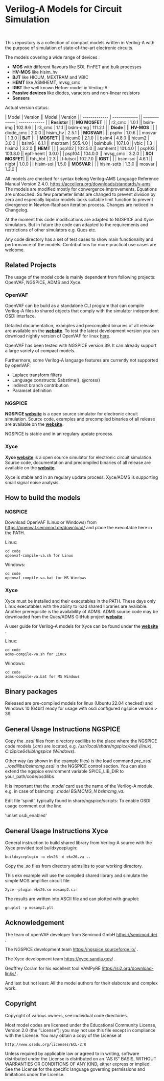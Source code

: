 # Verilog-A Models for Circuit Simulation

<br>

This repository is a collection of compact models written in Verilog-A with the purpose of simulation of state-of-the-art electronic circuits.

The models covering a wide range of devices :

* **MOS** with different flavours like SOI, FinFET and bulk processes
* **HV-MOS** like hisim_hv
* **BJT** like HICUM, MEXTRAM and VBIC
* **HEMT** like ASMHEMT, mvsg_cmc
* **IGBT** the well known Hefner model in Verilog-A
* **Passive devices** like diodes, varactors and non-linear resistors
* **Sensors**

Actual version status:

| Model         | Version       || Model         | Version       |
| ------------- | ------------- || ------------- | ------------- |
| **Resistor**  |               || **MG MOSFET** |               |
| r2_cmc        | 1.0.1         || bsim-img      | 102.9.6       |
| r3_cmc        | 1.1.1         || bsim-cmg      | 111.2.1       |
| **Diode**     |               || **HV-MOS**    |               |
| diode_cmc     | 2.0.0         || hisim_hv      | 2.5.1         |
| **MOSVAR**    |               || psphv         | 1.0.6         |
| mosvar        | 1.3.0         || **BJT**       |               |
| **MOSFET**    |               || hicum0        | 2.1.0         |
| bsim4         | 4.8.0         || hicum2        | 3.0.0         |
| bsim6         | 6.1.1         || mextram       | 505.4.0       |
| bsimbulk      | 107.1.0       || vbic          | 1.3           |
| hisim2        | 3.2.0         || **HEMT**      |               |
| psp102        | 102.5.0       || asmhemt       | 101.4.0       |
| psp103        | 103.8.0       || epfl-hemt     | 3.0.0         |
| psp104        | 104.0.0       || mvsg_cmc      | 3.2.0         |
| **SOI MOSFET**|               || fbh_hbt       | 2.3           |
| l-lutsoi      | 102.7.0       || **IGBT**      |               |
| bsim-soi      | 4.6.1         || nigbt         | 1.0.0         |
| hisim-soi     | 1.5.0         || **MOSVAR**    |               |
| hisim-sotb    | 1.3.0         || mosvar        | 1.3.0         |

All models are checked for syntax belong Verilog-AMS Language Reference Manual Version 2.4.0. https://accellera.org/downloads/standards/v-ams
The models are modified mostly for convergence improvements. Equations are untouched.
So few parameter limits are changed to prevent division by zero and especially bipolar models lacks suitable limit function to prevent divergence in Newton-Raphson iteration process. Changes are noticed in Changelog.

At the moment this code modifications are adapted to NGSPICE and Xyce simulators. But in future the code can adapted to the requirements and restrictions of other simulators e.g. Qucs etc.

Any code directory has a set of test cases to show main functionality and performance of the models. Contributions for more practical use cases are welcome.

## Related Projects

The usage of the model code is mainly dependent from following projects: OpenVAF, NGSPICE, ADMS and Xyce.

### OpenVAF

OpenVAF can be build as a standalone CLI program that can compile Verilog-A files to shared objects that comply with the simulator independent OSDI interface.

Detailed documentation, examples and precompiled binaries of all release are available on the **[website](https://openvaf.semimod.de)**. To test the latest development version you can download nightly version of OpenVAF for linux [here](https://openva.fra1.cdn.digitaloceanspaces.com/openvaf_devel_linux_amd64.tar.gz).

OpenVAF has been tested with NGSPICE version 39. It can already support a large variety of compact models.

Furthermore, some Verilog-A language features are currently not supported by openVAF:

* Laplace transform filters
* Language constructs: $abstime(), @cross()
* Indirect branch contribution
* Paramset definition

### NGSPICE

**NGSPICE [website](https://ngspice.sourceforge.io/)** is a open source simulator for electronic circuit simulation. Source code, examples and precompiled binaries of all release are available on the **[website](https://sourceforge.net/projects/ngspice/)**.

NGSPICE is stable and in an regulary update process.

### Xyce

**Xyce [website](https://xyce.sandia.gov/)** is a open source simulator for electronic circuit simulation. Source code, documentation and precompiled binaries of all release are available on the **[website](https://xyce.sandia.gov/sign-in/)**.

Xyce is stable and in an regulary update process. Xyce/ADMS is supporting small signal noise analysis.

## How to build the models

### NGSPICE

Download OpenVAF (Linux or Windows) from https://openvaf.semimod.de/download/ and place the executable here in the PATH.

Linux:
``` shell
cd code
openvaf-compile-va.sh for Linux
```
Windows:
``` shell
cd code
openvaf-compile-va.bat for MS Windows
```

### Xyce

Xyce must be installed and their executables in the PATH. These days only Linux executables with the ability to load shared libraries are available.
Another prerequisite is the availability of ADMS. ADMS source code may be downloaded from the Qucs/ADMS GitHub project **[website](https://github.com/Qucs/ADMS)** .

A user guide for Verilog-A models for Xyce can be found under the **[website](https://xyce.sandia.gov/documentation-tutorials/xyce-adms-users-guide/)** .

Linux:
``` shell
cd code
adms-compile-va.sh for Linux
```
Windows:
``` shell
cd code
adms-compile-va.bat for MS Windows
```

## Binary packages

Released are pre-compiled models for linux (Ubuntu 22.04 checked) and Windows 10 (64bit) ready for usage with osdi configured ngspice version > 39.

## General Usage Instructions NGSPICE

Copy the *.osdi* files from directory osdilibs to the place where the NGSPICE code models (*.cm*) are located, e.g. */usr/local/share/ngspice/osdi (linux)*, *C:\Spice64\lib\ngspice (Windows)*.

Other way (as shown in the example files) is the load command *pre_osdi ../osdilibs/bsimcmg.osdi* in the NGSPICE control section. 
You can also extend the ngspice environment variable SPICE_LIB_DIR to your_path/code/osdilibs

It is important that the *.model* card use the name of the Verilog-A module, e.g. in case of bsimcmg: *.model BSIMCMG_N bsimcmg_va*.

Edit file 'spinit', typically found in share/ngspice/scripts: To enable OSDI usage comment out the line

'unset osdi_enabled'

## General Usage Instructions Xyce

General instruction to build shared library from Verilog-A source with the Xyce provided tool buildxyceplugin:
``` shell
buildxyceplugin -o ekv26 -d ekv26.va ..
```

Copy the *.so* files from directory admslibs to your working directory.

This ekv example will use the compiled shared library and simulate the simple MOS amplifier circuit file:
``` shell
Xyce -plugin ekv26.so mosamp2.cir
```

The results are written into ASCII file and can plotted with gnuplot:
``` shell
gnuplot -p mosamp2.plt
```

## Acknowledgement

The team of openVAF developer from Semimod GmbH https://semimod.de/ .

The NGSPICE development team https://ngspice.sourceforge.io/ .

The Xyce development team https://xyce.sandia.gov/ .

Geoffrey Coram for his excellent tool VAMPyRE https://si2.org/download-links/ .

And last but not least: All the model authors for their elaborate and complex work.

## Copyright

Copyright of various owners, see individual code directories.

Most model codes are licensed under the
Educational Community License, Version 2.0 (the "License"); you may
not use this file except in compliance with the License. You may
obtain a copy of the License at

    http://www.osedu.org/licenses/ECL-2.0

Unless required by applicable law or agreed to in writing,
software distributed under the License is distributed on an "AS IS"
BASIS, WITHOUT WARRANTIES OR CONDITIONS OF ANY KIND, either express
or implied. See the License for the specific language governing
permissions and limitations under the License.